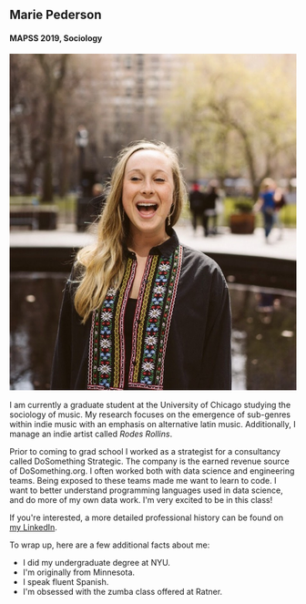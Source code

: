 ## Marie Pederson

#### MAPSS 2019, Sociology 

![Photo by Matt Libro, Summer 2018](IMG_8229.jpg)

I am currently a graduate student at the University of Chicago studying the sociology of music. My research focuses on the emergence of sub-genres within indie music with an emphasis on alternative latin music. Additionally, I manage an indie artist called *Rodes Rollins*. 

Prior to coming to grad school I worked as a strategist for a consultancy called DoSomething Strategic. The company is the earned revenue source of DoSomething.org. I often worked both with data science and engineering teams. Being exposed to these teams made me want to learn to code. I want to better understand programming languages used in data science, and do more of my own data work. I'm very excited to be in this class!

If you're interested, a more detailed professional history can be found on [my LinkedIn](https://www.linkedin.com/in/mkfpederson/). 

To wrap up, here are a few additional facts about me: 

* I did my undergraduate degree at NYU. 
* I'm originally from Minnesota. 
* I speak fluent Spanish. 
* I'm obsessed with the zumba class offered at Ratner. 
